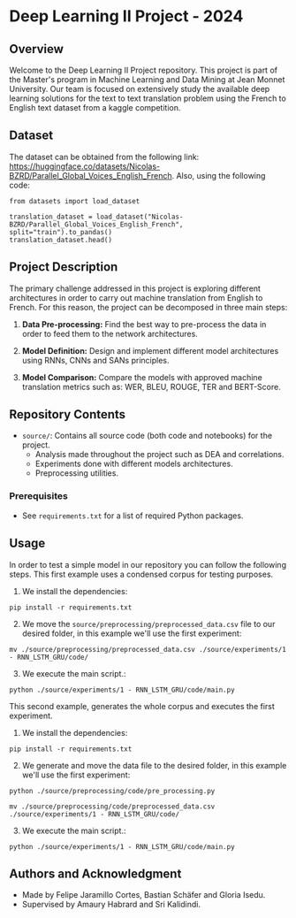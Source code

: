 # Deep Learning II Project - 2024

## Overview

Welcome to the Deep Learning II Project repository. This project is part of the Master's program in Machine Learning and Data Mining at Jean Monnet University. Our team is focused on extensively study the available deep learning solutions for the text to text translation problem using the French to English text dataset from a kaggle competition.

## Dataset

The dataset can be obtained from the following link: https://huggingface.co/datasets/Nicolas-BZRD/Parallel_Global_Voices_English_French. Also, using the following code:

```
from datasets import load_dataset

translation_dataset = load_dataset("Nicolas-BZRD/Parallel_Global_Voices_English_French", split="train").to_pandas()
translation_dataset.head()
```

## Project Description

The primary challenge addressed in this project is exploring different architectures in order to carry out machine translation from English to French. For this reason, the project can be decomposed in three main steps:

1. **Data Pre-processing:** Find the best way to pre-process the data in order to feed them to the network architectures. 

2. **Model Definition:** Design and implement different model architectures using RNNs, CNNs and SANs principles.

3. **Model Comparison:** Compare the models with approved machine translation metrics such as: WER, BLEU, ROUGE, TER and BERT-Score.

## Repository Contents

- `source/`: Contains all source code (both code and notebooks) for the project.
  - Analysis made throughout the project such as DEA and correlations.
  - Experiments done with different models architectures.
  - Preprocessing utilities.

### Prerequisites

- See `requirements.txt` for a list of required Python packages.

## Usage

In order to test a simple model in our repository you can follow the following steps. This first example uses a condensed corpus for testing purposes.

1. We install the dependencies:

```
pip install -r requirements.txt
```

2. We move the `source/preprocessing/preprocessed_data.csv` file to our desired folder, in this example we'll use the first experiment:

```
mv ./source/preprocessing/preprocessed_data.csv ./source/experiments/1 - RNN_LSTM_GRU/code/
```

3. We execute the main script.:
```
python ./source/experiments/1 - RNN_LSTM_GRU/code/main.py
```

This second example, generates the whole corpus and executes the first experiment.

1. We install the dependencies:

```
pip install -r requirements.txt
```

2. We generate and move the data file to the desired folder, in this example we'll use the first experiment:

```
python ./source/preprocessing/code/pre_processing.py

mv ./source/preprocessing/code/preprocessed_data.csv ./source/experiments/1 - RNN_LSTM_GRU/code/
```

3. We execute the main script.:
```
python ./source/experiments/1 - RNN_LSTM_GRU/code/main.py
```

## Authors and Acknowledgment

- Made by Felipe Jaramillo Cortes, Bastian Schäfer and Gloria Isedu.
- Supervised by Amaury Habrard and Sri Kalidindi.